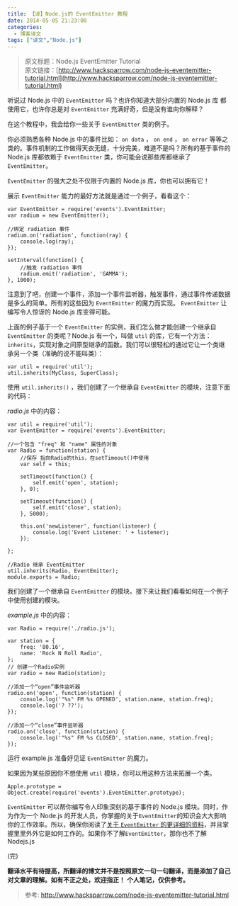 ```yaml
---
title: 【译】Node.js的 EventEmitter 教程
date: 2014-05-05 21:23:00
categories:
  - 博客译文
tags: ["译文","Node.js"]
---
```


>原文标题：Node.js EventEmitter Tutorial  
 原文链接：[http://www.hacksparrow.com/node-js-eventemitter-tutorial.html](http://www.hacksparrow.com/node-js-eventemitter-tutorial.html)

<!--more-->

听说过 Node.js 中的 <code>EventEmitter</code> 吗？也许你知道大部分内置的 Node.js 库 都使用它，也许你总是对 <code>EventEmitter</code> 充满好奇，但是没有谁向你解释？

在这个教程中，我会给你一些关于 <code>EventEmitter</code> 类的例子。

你必须熟悉各种 Node.js 中的事件比如： <code>on data</code> ， <code>on end</code> ， <code>on error</code> 等等之类的。事件机制的工作做得天衣无缝，十分完美，难道不是吗？所有的基于事件的 Node.js 库都依赖于 <code>EventEmitter</code> 类，你可能会说那些库都继承了 <code>EventEmitter</code>。

 <code>EventEmitter</code> 的强大之处不仅限于内置的 Node.js 库，你也可以拥有它！
 
展示 <code>EventEmitter</code> 能力的最好方法就是通过一个例子，看看这个：

    var EventEmitter = require('events').EventEmitter;
    var radium = new EventEmitter();
    
    //绑定 radiation 事件
    radium.on('radiation', function(ray) {
        console.log(ray);
    });
    
    setInterval(function() {
        //触发 radiation 事件
        radium.emit('radiation', 'GAMMA');
    }, 1000);
    
注意到了吧，创建一个事件，添加一个事件监听器，触发事件，通过事件传递数据是多么的简单。所有的这些因为 <code>EventEmitter</code> 的魔力而实现。 <code>EventEmitter</code> 让编写令人惊讶的 Node.js 库变得可能。

上面的例子基于一个 <code>EventEmitter</code> 的实例，我们怎么做才能创建一个继承自 <code>EventEmitter</code> 的类呢？Node.js 有一个，叫做 <code>util</code> 的库，它有一个方法： <code>inherits</code>，实现对象之间原型继承的函数。我们可以很轻松的通过它让一个类继承另一个类（准确的说不能叫类）：

    var util = require('util');
    util.inherits(MyClass, SuperClass);
    
使用 <code>util.inherits()</code> ，我们创建了一个继承自 <code>EventEmitter</code> 的模块，注意下面的代码：

*radio.js* 中的内容：

    var util = require('util');
    var EventEmitter = require('events').EventEmitter;
    
    //一个包含 "freq" 和 "name" 属性的对象
    var Radio = function(station) {
        //保存 指向Radio的this，在setTimeout()中使用
        var self = this;
        
        setTimeout(function() {
            self.emit('open', station);
        }, 0);
        
        setTimeout(function() {
            self.emit('close', station);
        }, 5000);
        
        this.on('newListener', function(listener) {
            console.log('Event Listener: ' + listener);
        });
        
    };
    
    //Radio 继承 EventEmitter
    util.inherits(Radio, EventEmitter);
    module.exports = Radio;
    
我们创建了一个继承自 <code>EventEmitter</code> 的模块。接下来让我们看看如何在一个例子中使用创建的模块。

*example.js* 中的内容：

    var Radio = require('./radio.js');
    
    var station = {
        freq: '80.16',
        name: 'Rock N Roll Radio',
    };
    // 创建一个Radio实例
    var radio = new Radio(station);
    
    //添加一个“open”事件监听器
    radio.on('open', function(station) {
        console.log('"%s" FM %s OPENED', station.name, station.freq);
        console.log('? ??');
    });
    
    //添加一个“close”事件监听器
    radio.on('close', function(station) {
        console.log('"%s" FM %s CLOSED', station.name, station.freq);
    });
    
运行 example.js 准备好见证 <code>EventEmitter</code> 的魔力。

如果因为某些原因你不想使用 <code>util</code> 模块，你可以用这种方法来拓展一个类。

    Apple.prototype = Object.create(require('events').EventEmitter.prototype);
    
 <code>EventEmitter</code> 可以帮你编写令人印象深刻的基于事件的 Node.js 模块。同时，作为作为一个 Node.js 的开发人员，你掌握的关于<code>EventEmitter</code>的知识会大大影响你的工作效率。所以，确保你阅读了[关于 <code>EventEmitter</code> 的更详细的资料](http://nodejs.org/api/events.html#events_class_events_eventemitter)，并且掌握里里外外它是如何工作的。如果你不了解<code>EventEmitter</code>，那你也不了解 Nodejs.js



(完)

**翻译水平有待提高，所翻译的博文并不是按照原文一句一句翻译，而是添加了自己对文章的理解。如有不正之处，欢迎指正！**
**个人笔记，仅供参考。**
>参考: 
[http://www.hacksparrow.com/node-js-eventemitter-tutorial.html
](http://www.hacksparrow.com/node-js-eventemitter-tutorial.html)

[关于 <code>EventEmitter</code> 的更详细的资料]: http://nodejs.org/api/events.html
